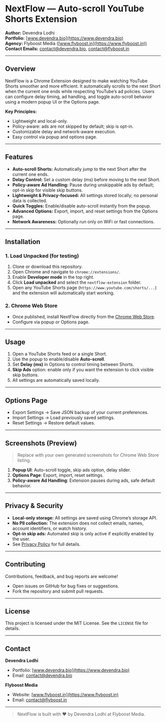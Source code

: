 # NextFlow — Auto-scroll YouTube Shorts Extension

**Author:** Devendra Lodhi  
**Portfolio:** [www.devendra.bio](https://www.devendra.bio)  
**Agency:** Flyboost Media ([www.flyboost.in](https://www.flyboost.in))  
**Contact Emails:** [contact@devendra.bio](mailto:contact@devendra.bio), [contact@flyboost.in](mailto:contact@flyboost.in)

---

## Overview

NextFlow is a Chrome Extension designed to make watching YouTube Shorts smoother and more efficient. It automatically scrolls to the next Short when the current one ends while respecting YouTube’s ad policies. Users can configure delay timing, ad handling, and toggle auto-scroll behavior using a modern popup UI or the Options page.

**Key Principles:**
- Lightweight and local-only.
- Policy-aware: ads are not skipped by default; skip is opt-in.
- Customizable delay and network-aware execution.
- Easy control via popup and options page.

---

## Features

- **Auto-scroll Shorts:** Automatically jump to the next Short after the current one ends.  
- **Delay Control:** Set a custom delay (ms) before moving to the next Short.  
- **Policy-aware Ad Handling:** Pause during unskippable ads by default; opt-in skip for visible skip buttons.  
- **Lightweight & Privacy-focused:** All settings stored locally; no personal data is collected.  
- **Quick Toggles:** Enable/disable auto-scroll instantly from the popup.  
- **Advanced Options:** Export, import, and reset settings from the Options page.  
- **Network Awareness:** Optionally run only on WiFi or fast connections.

---

## Installation

### 1. Load Unpacked (for testing)

1. Clone or download this repository.
2. Open Chrome and navigate to `chrome://extensions/`.
3. Enable **Developer mode** in the top right.
4. Click **Load unpacked** and select the `nextflow-extension` folder.
5. Open any YouTube Shorts page (`https://www.youtube.com/shorts/...`) and the extension will automatically start working.

### 2. Chrome Web Store

- Once published, install NextFlow directly from the [Chrome Web Store](#).  
- Configure via popup or Options page.

---

## Usage

1. Open a YouTube Shorts feed or a single Short.
2. Use the popup to enable/disable **Auto-scroll**.
3. Set **Delay (ms)** in Options to control timing between Shorts.
4. **Skip Ads** option: enable only if you want the extension to click visible skip buttons.
5. All settings are automatically saved locally.

---

## Options Page

- Export Settings → Save JSON backup of your current preferences.  
- Import Settings → Load previously saved settings.  
- Reset Settings → Restore default values.

---

## Screenshots (Preview)

> Replace with your own generated screenshots for Chrome Web Store listing.

1. **Popup UI**: Auto-scroll toggle, skip ads option, delay slider.  
2. **Options Page**: Export, import, reset settings.  
3. **Policy-aware Ad Handling**: Extension pauses during ads, safe default behavior.

---

## Privacy & Security

- **Local-only storage:** All settings are saved using Chrome’s storage API.  
- **No PII collection:** The extension does not collect emails, names, account identifiers, or watch history.  
- **Opt-in skip ads:** Automated skip is only active if explicitly enabled by the user.  
- See [Privacy Policy](https://your-privacy-policy-url.com) for full details.

---

## Contributing

Contributions, feedback, and bug reports are welcome!  
- Open issues on GitHub for bug fixes or suggestions.  
- Fork the repository and submit pull requests.

---

## License

This project is licensed under the MIT License. See the `LICENSE` file for details.

---

## Contact

**Devendra Lodhi**  
- Portfolio: [www.devendra.bio](https://www.devendra.bio)  
- Email: [contact@devendra.bio](mailto:contact@devendra.bio)  

**Flyboost Media**  
- Website: [www.flyboost.in](https://www.flyboost.in)  
- Email: [contact@flyboost.in](mailto:contact@flyboost.in)  

---

> NextFlow is built with ❤️ by Devendra Lodhi at Flyboost Media.
